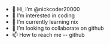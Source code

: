 - 👋 Hi, I’m @nickcoder20000
- 👀 I’m interested in coding
- 🌱 I’m currently learning nix
- 💞️ I’m looking to collaborate on github
- 📫 How to reach me -- github

<!---
nickcoder20000/nickcoder20000 is a ✨ special ✨ repository because its `README.md` (this file) appears on your GitHub profile.
You can click the Preview link to take a look at your changes.
--->
